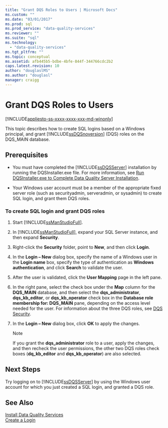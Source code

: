 ```yaml
---
title: "Grant DQS Roles to Users | Microsoft Docs"
ms.custom: ""
ms.date: "03/01/2017"
ms.prod: sql
ms.prod_service: "data-quality-services"
ms.reviewer: ""
ms.suite: "sql"
ms.technology: 
  - "data-quality-services"
ms.tgt_pltfrm: ""
ms.topic: conceptual
ms.assetid: afb445b5-bdbe-4bfe-844f-344766cdc2b2
caps.latest.revision: 10
author: "douglaslMS"
ms.author: "douglasl"
manager: craigg
---
```

# Grant DQS Roles to Users

[!INCLUDE[appliesto-ss-xxxx-xxxx-xxx-md-winonly](../../includes/appliesto-ss-xxxx-xxxx-xxx-md-winonly.md)]

  This topic describes how to create SQL logins based on a Windows principal, and grant [!INCLUDE[ssDQSnoversion](../../includes/ssdqsnoversion-md.md)] (DQS) roles on the DQS_MAIN database.  
  
## Prerequisites  
  
-   You must have completed the [!INCLUDE[ssDQSServer](../../includes/ssdqsserver-md.md)] installation by running the DQSInstaller.exe file. For more information, see [Run DQSInstaller.exe to Complete Data Quality Server Installation](../../data-quality-services/install-windows/run-dqsinstaller-exe-to-complete-data-quality-server-installation.md).  
  
-   Your Windows user account must be a member of the appropriate fixed server role (such as securityadmin, serveradmin, or sysadmin) to create SQL login, and grant them DQS roles.  
  
### To create SQL login and grant DQS roles  
  
1.  Start [!INCLUDE[ssManStudioFull](../../includes/ssmanstudiofull-md.md)].  
  
2.  In [!INCLUDE[ssManStudioFull](../../includes/ssmanstudiofull-md.md)], expand your SQL Server instance, and then expand **Security**.  
  
3.  Right-click the **Security** folder, point to **New**, and then click **Login**.  
  
4.  In the **Login – New** dialog box, specify the name of a Windows user in the **Login name** box, specify the type of authentication as **Windows authentication**, and click **Search** to validate the user.  
  
5.  After the user is validated, click the **User Mapping** page in the left pane.  
  
6.  In the right pane, select the check box under the **Map** column for the **DQS_MAIN** database, and then select the **dqs_administrator**, **dqs_kb_editor**, or **dqs_kb_operator** check box in the **Database role membership for: DQS_MAIN** pane, depending on the access level needed for the user. For information about the three DQS roles, see [DQS Security](../../data-quality-services/dqs-security.md).  
  
7.  In the **Login – New** dialog box, click **OK** to apply the changes.  
  
    > [!NOTE]  
    >  If you grant the **dqs_administrator** role to a user, apply the changes, and then recheck the user permissions, the other two DQS roles check boxes (**dq_kb_editor** and **dqs_kb_operator**) are also selected.  
  
## Next Steps  
 Try logging on to [!INCLUDE[ssDQSServer](../../includes/ssdqsserver-md.md)] by using the Windows user account for which you just created a SQL login, and granted a DQS role.  
  
## See Also  
 [Install Data Quality Services](../../data-quality-services/install-windows/install-data-quality-services.md)   
 [Create a Login](../../relational-databases/security/authentication-access/create-a-login.md)  
  
  
